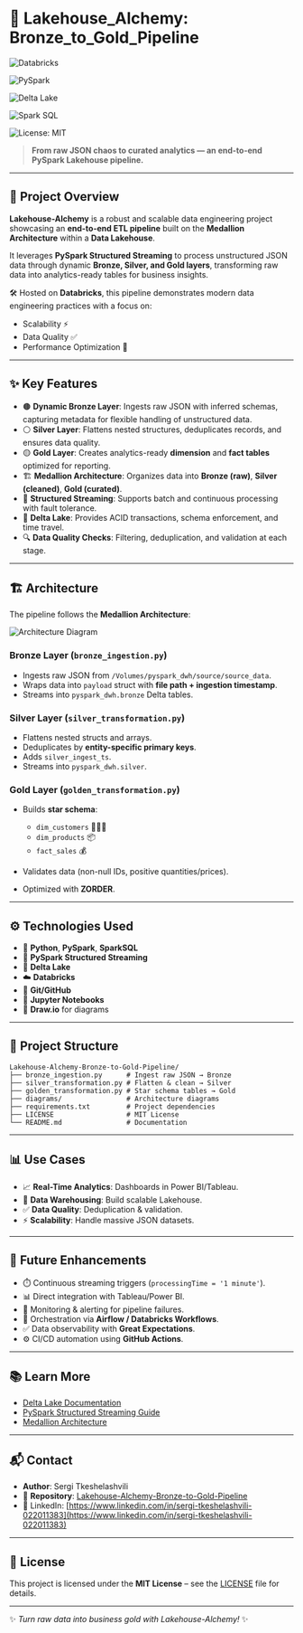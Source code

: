 # 🌌 Lakehouse_Alchemy: Bronze_to_Gold_Pipeline

![Databricks](https://img.shields.io/badge/Platform-Databricks-orange?logo=databricks)

![PySpark](https://img.shields.io/badge/PySpark-ETL-blue?logo=apachespark)

![Delta Lake](https://img.shields.io/badge/Delta%20Lake-Storage-brightgreen)

![Spark SQL](https://img.shields.io/badge/Spark%20SQL-Analytics-purple?logo=apachespark)

![License: MIT](https://img.shields.io/badge/License-MIT-yellow.svg)

> **From raw JSON chaos to curated analytics — an end-to-end PySpark Lakehouse pipeline.**

---

## 🚀 Project Overview

**Lakehouse-Alchemy** is a robust and scalable data engineering project showcasing an **end-to-end ETL pipeline** built on the **Medallion Architecture** within a **Data Lakehouse**.

It leverages **PySpark Structured Streaming** to process unstructured JSON data through dynamic **Bronze, Silver, and Gold layers**, transforming raw data into analytics-ready tables for business insights.

🛠 Hosted on **Databricks**, this pipeline demonstrates modern data engineering practices with a focus on:

* Scalability ⚡
* Data Quality ✅
* Performance Optimization 🚀

---

## ✨ Key Features

* 🟤 **Dynamic Bronze Layer**: Ingests raw JSON with inferred schemas, capturing metadata for flexible handling of unstructured data.
* ⚪ **Silver Layer**: Flattens nested structures, deduplicates records, and ensures data quality.
* 🟡 **Gold Layer**: Creates analytics-ready **dimension** and **fact tables** optimized for reporting.
* 🏗️ **Medallion Architecture**: Organizes data into **Bronze (raw)**, **Silver (cleaned)**, **Gold (curated)**.
* 🔄 **Structured Streaming**: Supports batch and continuous processing with fault tolerance.
* 💾 **Delta Lake**: Provides ACID transactions, schema enforcement, and time travel.
* 🔍 **Data Quality Checks**: Filtering, deduplication, and validation at each stage.

---

## 🏗️ Architecture

The pipeline follows the **Medallion Architecture**:

![Architecture Diagram](diagrams/medallion_architecture.png)

### Bronze Layer (`bronze_ingestion.py`)

* Ingests raw JSON from `/Volumes/pyspark_dwh/source/source_data`.
* Wraps data into `payload` struct with **file path + ingestion timestamp**.
* Streams into `pyspark_dwh.bronze` Delta tables.

### Silver Layer (`silver_transformation.py`)

* Flattens nested structs and arrays.
* Deduplicates by **entity-specific primary keys**.
* Adds `silver_ingest_ts`.
* Streams into `pyspark_dwh.silver`.

### Gold Layer (`golden_transformation.py`)

* Builds **star schema**:

  * `dim_customers` 🧑‍🤝‍🧑
  * `dim_products` 📦
  * `fact_sales` 💰
* Validates data (non-null IDs, positive quantities/prices).
* Optimized with **ZORDER**.

---

## ⚙️ Technologies Used

* 🐍 **Python**, **PySpark**, **SparkSQL**
* 🔄 **PySpark Structured Streaming**
* 💾 **Delta Lake**
* ☁️ **Databricks**
* 📂 **Git/GitHub**
* 📝 **Jupyter Notebooks**
* 🎨 **Draw\.io** for diagrams

---

## 📂 Project Structure

```
Lakehouse-Alchemy-Bronze-to-Gold-Pipeline/
├── bronze_ingestion.py      # Ingest raw JSON → Bronze
├── silver_transformation.py # Flatten & clean → Silver
├── golden_transformation.py # Star schema tables → Gold
├── diagrams/                # Architecture diagrams
├── requirements.txt         # Project dependencies
├── LICENSE                  # MIT License
└── README.md                # Documentation
```

---

## 📊 Use Cases

* 📈 **Real-Time Analytics**: Dashboards in Power BI/Tableau.
* 🏢 **Data Warehousing**: Build scalable Lakehouse.
* ✅ **Data Quality**: Deduplication & validation.
* ⚡ **Scalability**: Handle massive JSON datasets.

---

## 🎯 Future Enhancements

* ⏱️ Continuous streaming triggers (`processingTime = '1 minute'`).
* 📊 Direct integration with Tableau/Power BI.
* 🔔 Monitoring & alerting for pipeline failures.
* 🚀 Orchestration via **Airflow / Databricks Workflows**.
* ✅ Data observability with **Great Expectations**.
* ⚙️ CI/CD automation using **GitHub Actions**.

---

## 📚 Learn More

* [Delta Lake Documentation](https://docs.delta.io)
* [PySpark Structured Streaming Guide](https://spark.apache.org/docs/latest/structured-streaming-programming-guide.html)
* [Medallion Architecture](https://www.databricks.com/glossary/medallion-architecture)

---

## 📬 Contact

* **Author**: Sergi Tkeshelashvili
* 📂 **Repository**: [Lakehouse-Alchemy-Bronze-to-Gold-Pipeline](https://github.com/your-username/Lakehouse-Alchemy-Bronze-to-Gold-Pipeline)
* 💼 LinkedIn: [https://www.linkedin.com/in/sergi-tkeshelashvili-022011383](https://www.linkedin.com/in/sergi-tkeshelashvili-022011383)

---

## 📜 License

This project is licensed under the **MIT License** – see the [LICENSE](LICENSE) file for details.

---

✨ *Turn raw data into business gold with Lakehouse-Alchemy!* ✨

